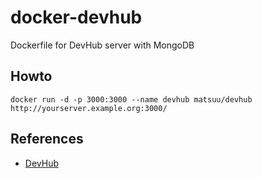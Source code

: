 # docker-devhub

Dockerfile for DevHub server with MongoDB

## Howto

    docker run -d -p 3000:3000 --name devhub matsuu/devhub
    http://yourserver.example.org:3000/

## References

- [DevHub](https://github.com/volpe28v/DevHub)
